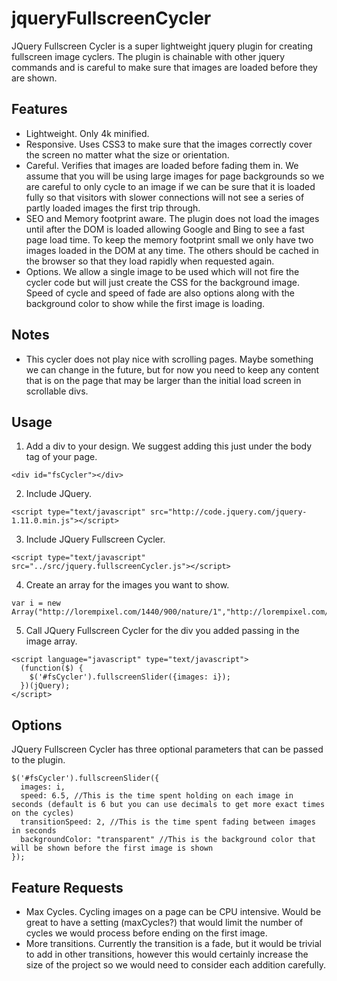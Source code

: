 # jqueryFullscreenCycler

JQuery Fullscreen Cycler is a super lightweight jquery plugin for creating fullscreen image cyclers.  The plugin is chainable with other jquery commands and is careful to make sure that images are loaded before they are shown.

## Features
* Lightweight. Only 4k minified.
* Responsive.  Uses CSS3 to make sure that the images correctly cover the screen no matter what the size or orientation.
* Careful.  Verifies that images are loaded before fading them in.  We assume that you will be using large images for page backgrounds so we are careful to only cycle to an image if we can be sure that it is loaded fully so that visitors with slower connections will not see a series of partly loaded images the first trip through.
* SEO and Memory footprint aware.  The plugin does not load the images until after the DOM is loaded allowing Google and Bing to see a fast page load time.  To keep the memory footprint small we only have two images loaded in the DOM at any time.  The others should be cached in the browser so that they load rapidly when requested again.
* Options.  We allow a single image to be used which will not fire the cycler code but will just create the CSS for the background image.  Speed of cycle and speed of fade are also options along with the background color to show while the first image is loading.

## Notes
* This cycler does not play nice with scrolling pages.  Maybe something we can change in the future, but for now you need to keep any content that is on the page that may be larger than the initial load screen in scrollable divs.

## Usage
1. Add a div to your design.  We suggest adding this just under the body tag of your page.
```
<div id="fsCycler"></div>
```

2. Include JQuery.
```
<script type="text/javascript" src="http://code.jquery.com/jquery-1.11.0.min.js"></script>
```

3. Include JQuery Fullscreen Cycler.
```
<script type="text/javascript" src="../src/jquery.fullscreenCycler.js"></script>
```

4. Create an array for the images you want to show.
```
var i = new Array("http://lorempixel.com/1440/900/nature/1","http://lorempixel.com/1440/900/nature/2","http://lorempixel.com/1440/900/nature/3","http://lorempixel.com/1440/900/nature/4");
```

5. Call JQuery Fullscreen Cycler for the div you added passing in the image array.
```
<script language="javascript" type="text/javascript">
  (function($) {
    $('#fsCycler').fullscreenSlider({images: i});
  })(jQuery);
</script>
```

## Options
JQuery Fullscreen Cycler has three optional parameters that can be passed to the plugin.
```
$('#fsCycler').fullscreenSlider({
  images: i,
  speed: 6.5, //This is the time spent holding on each image in seconds (default is 6 but you can use decimals to get more exact times on the cycles)
  transitionSpeed: 2, //This is the time spent fading between images in seconds
  backgroundColor: "transparent" //This is the background color that will be shown before the first image is shown
});
```

## Feature Requests
* Max Cycles.  Cycling images on a page can be CPU intensive.  Would be great to have a setting (maxCycles?) that would limit the number of cycles we would process before ending on the first image.
* More transitions.  Currently the transition is a fade, but it would be trivial to add in other transitions, however this would certainly increase the size of the project so we would need to consider each addition carefully.